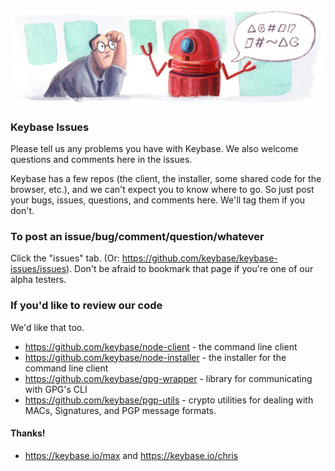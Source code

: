 ![Keybase Issues](img/robot.jpg "Keybase Issues")

### Keybase Issues

Please tell us any problems you have with Keybase. We also welcome questions and comments here in the issues.

Keybase has a few repos (the client, the installer, some shared code for the browser, etc.), and we can't expect you to know where to go. So just post your bugs, issues, questions, and comments here. We'll tag them if you don't.

### To post an issue/bug/comment/question/whatever

Click the "issues" tab. (Or: https://github.com/keybase/keybase-issues/issues). Don't be afraid to bookmark that page if you're one of our alpha testers.

### If you'd like to review our code

We'd like that too.

  * https://github.com/keybase/node-client - the command line client
  * https://github.com/keybase/node-installer - the installer for the command line client
  * https://github.com/keybase/gpg-wrapper - library for communicating with GPG's CLI
  * https://github.com/keybase/pgp-utils - crypto utilities for dealing with MACs, Signatures, and PGP message formats.

#### Thanks!

  - https://keybase.io/max and https://keybase.io/chris
